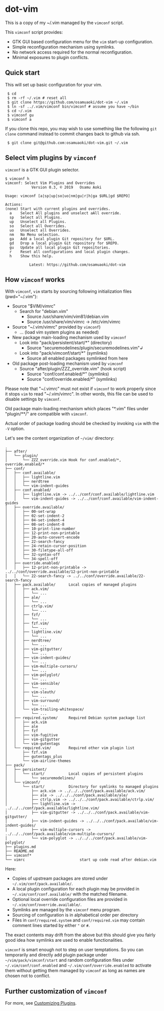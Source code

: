 # dot-vim

<!-- vim: set sts=2 sw=2 expandtab ai si et tw=72: -->

This is a copy of my ~/.vim managed by the `vimconf` script.

This `vimconf` script provides:

* GTK GUI based configuration menu for the `vim` start-up configuration.
* Simple reconfiguration mechanism using symlinks.
* No network access required for the normal reconfiguration.
* Minimal exposures to plugin conflicts.


## Quick start

This will set up basic configuration for your vim.

```
 $ cd
 $ rm -rf ~/.vim # reset all
 $ git clone https://github.com/osamuaoki/dot-vim ~/.vim
 $ ln -sf ../.vim/vimconf bin/vimconf # assume you have ~/bin
 $ cd ~/.vim
 $ vimconf gu
 $ vimconf a
```

If you clone this repo, you may wish to use something like the following
`git clone` command instead to commit changes back to github via ssh.

```
 $ git clone git@github.com:osamuaoki/dot-vim.git ~/.vim
```

## Select vim plugins by `vimconf`

`vimconf` is a GTK GUI plugin selector.

```
$ vimconf h
vimconf: Select Vim Plugins and Overrides
            Version 0.3, © 2019   Osamu Aoki

Usage: vimconf [a|sp|up|so|uo|nm|gu|r|h|ga $URL|gd $REPO]

Actions:
(none) Start with current plugins and overrides.
  a    Select All plugins and unselect aAll override.
  sp   Select all Plugins.
  up   Unselect all Plugins.
  so   Select all Overrides.
  uo   Unselect all Overrides.
  nm   No Menu selection.
  ga   Add a local plugin Git repository for $URL.
  gd   Drop a local plugin Git repository for $REPO.
  gu   Update all local plugin Git repositories.
  r    Reset all configurations and local plugin changes.
  h    Show this help.

           Latest: https://github.com/osamuaoki/dot-vim
```

## How `vimconf` works

With `vimconf`, `vim` starts by sourcing following initialization files
(pwd="~/.vim"):

* Source "$VIM/vimrc"
  * Search for "debian.vim"
    * Source /usr/share/vim/vim81/debian.vim
    * Source /usr/share/vim/vimrc -> /etc/vim/vimrc
* Source "~/.vim/vimrc" provided by `vimconf`)
  * ... (load vim system plugins as needed)
* New package main-loading mechanism used by `vimconf`
  * Look into "pack/persistent/start/*" (directory)
    * Source "securemodelines/plugin/securemodelines.vim"↲
  * Look into "pack/vimconf/start/*" (symlinks)
    * Source all enabled packages symlinked from here
* Old package post-loading mechanism used by `vimconf`
  * Source "after/plugin/ZZZ_override.vim" (hook script)
    * Source "conf/conf.enabled/*" (symlinks)
    * Source "conf/override.enabled/*" (symlinks)

Please note that "~/.vimrc" must not exist if `vimconf` to work
properly since it stops `vim` to read "~/.vim/vimrc".  In other words,
this file can be used to disable settings by `vimconf`.

Old package main-loading mechanism which places "*.vim" files under
"plugin/**/" are compatible with `vimconf`.

Actual order of package loading should be checked by invoking `vim` with
the `-V` option.

Let's see the content organization of `~/vim/` directory:

```
.
├── after/
│   └── plugin/
│       └── ZZZ_override.vim Hook for conf.enabled/*, override.enabled/*
├── conf/
│   ├── conf.available/
│   │   ├── lightline.vim
│   │   ├── nerdtree
│   │   └── vim-indent-guides
│   ├── conf.enabled/
│   │   ├── lightline.vim -> ../../conf/conf.available/lightline.vim
│   │   └── vim-indent-guides -> ../../conf/conf.available/vim-indent-guides
│   ├── override.available/
│   │   ├── 00-set-wrap
│   │   ├── 02-set-indent-2
│   │   ├── 04-set-indent-4
│   │   ├── 08-set-indent-8
│   │   ├── 10-print-line-number
│   │   ├── 12-print-non-printable
│   │   ├── 20-auto-convert-encode
│   │   ├── 22-search-fancy
│   │   ├── 24-retain-cursor-position
│   │   ├── 30-filetype-all-off
│   │   ├── 32-syntax-off
│   │   └── 34-spell-off
│   ├── override.enabled/
│   │   ├── 12-print-non-printable -> ../../conf/override.available/12-print-non-printable
│   │   └── 22-search-fancy -> ../../conf/override.available/22-search-fancy
│   ├── pack.available/      Local copies of managed plugins
│   │   ├── ack.vim/
│   │   │   └── ...
│   │   ├── ale/
│   │   │   └── ...
│   │   ├── ctrlp.vim/
│   │   │   └── ...
│   │   ├── fzf/
│   │   │   └── ...
│   │   ├── fzf.vim/
│   │   │   └── ...
│   │   ├── lightline.vim/
│   │   │   └── ...
│   │   ├── nerdtree/
│   │   │   └── ...
│   │   ├── vim-gitgutter/
│   │   │   └── ...
│   │   ├── vim-indent-guides/
│   │   │   └── ...
│   │   ├── vim-multiple-cursors/
│   │   │   └── ...
│   │   ├── vim-polyglot/
│   │   │   └── ...
│   │   ├── vim-sensible/
│   │   │   └── ...
│   │   ├── vim-sleuth/
│   │   │   └── ...
│   │   ├── vim-surround/
│   │   │   └── ...
│   │   └── vim-trailing-whitespace/
│   │       └── ...
│   ├── required.system/     Required Debian system package list
│   │   ├── ack.vim
│   │   ├── ale
│   │   ├── fzf
│   │   ├── vim-fugitive
│   │   ├── vim-gitgutter
│   │   └── vim-gutentags
│   └── required.vim/        Required other vim plugin list
│       ├── fzf.vim
│       ├── gutentags_plus
│       └── vim-airline-themes
├── pack/
│   ├── persistent/
│   │   └── start/           Local copies of persistent plugins
│   │       └── securemodelines/
│   └── vimconf/
│       └── start/           Directory for symlinks to managed plugins
│           ├── ack.vim -> ../../../conf/pack.available/ack.vim/
│           ├── ale -> ../../../conf/pack.available/ale/
│           ├── ctrlp.vim -> ../../../conf/pack.available/ctrlp.vim/
│           ├── lightline.vim -> ../../../conf/pack.available/lightline.vim/
│           ├── vim-gitgutter -> ../../../conf/pack.available/vim-gitgutter/
│           ├── vim-indent-guides -> ../../../conf/pack.available/vim-indent-guides/
│           ├── vim-multiple-cursors -> ../../../conf/pack.available/vim-multiple-cursors/
│           └── vim-polyglot -> ../../../conf/pack.available/vim-polyglot/
├── plugins.md
├── README.md
├── vimconf*
└── vimrc                         start up code read after debian.vim
```

<!-- * unfool vim formatter -->

Here:

* Copies of upstream packages are stored under
  `~/.vim/conf/pack.available/`.
* A local plugin configuration for each plugin may be provided
  in `~/.vim/conf/conf.available/` with the matched filename.
* Optional local override configuration files are provided
  in `~/.vim/conf/override.available/`.
* Symlinks are managed by the `vimconf` menu program.
*  Sourcing of configuration is in alphabetical order per directory
*  Files in `conf/required.system` and `conf/required.vim` may contain
   comment lines started by either `"` or `#`.

The exact contents may drift from the above but this should give you
fairly good idea how symlinks are used to enable functionalities.

`vimconf` is smart enough not to step on user temptations.  So you can
temporarily and directly add plugin package under
`~/vim/pack/vimconf/start` and random configuration files under
`~/.vim/conf/conf.enabled` and `~/.vim/conf/override.enabled` to
activate them without getting them managed by `vimconf` as long as names
are chosen not to conflict.

## Further customization of `vimconf`

For more, see [Customizing Plugins](plugins.md).
